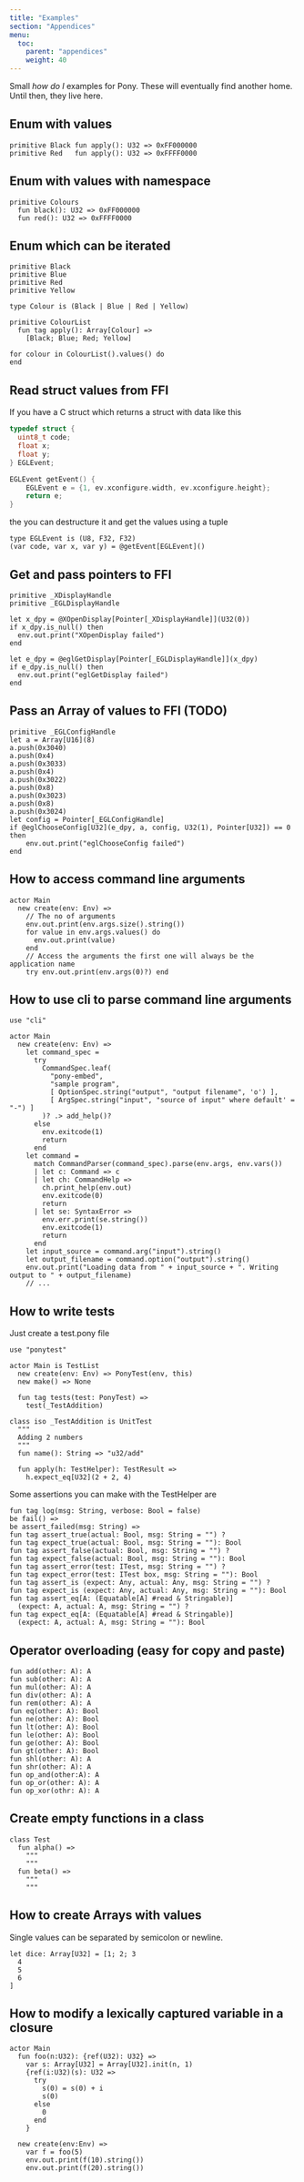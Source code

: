 ```yaml
---
title: "Examples"
section: "Appendices"
menu:
  toc:
    parent: "appendices"
    weight: 40
---
```


Small _how do I_ examples for Pony. These will eventually find another home. Until then, they live here.

## Enum with values
```pony
primitive Black fun apply(): U32 => 0xFF000000
primitive Red   fun apply(): U32 => 0xFFFF0000
```

## Enum with values with namespace
```pony
primitive Colours
  fun black(): U32 => 0xFF000000
  fun red(): U32 => 0xFFFF0000
```

## Enum which can be iterated
```pony
primitive Black
primitive Blue
primitive Red
primitive Yellow

type Colour is (Black | Blue | Red | Yellow)

primitive ColourList
  fun tag apply(): Array[Colour] =>
    [Black; Blue; Red; Yellow]

for colour in ColourList().values() do
end
```

## Read struct values from FFI
If you have a C struct which returns a struct with data like this
```c
typedef struct {
  uint8_t code;
  float x;
  float y;
} EGLEvent;

EGLEvent getEvent() {
    EGLEvent e = {1, ev.xconfigure.width, ev.xconfigure.height};
    return e;
}

```
the you can destructure it and get the values using a tuple
```pony
type EGLEvent is (U8, F32, F32)
(var code, var x, var y) = @getEvent[EGLEvent]()
```

## Get and pass pointers to FFI
```pony
primitive _XDisplayHandle
primitive _EGLDisplayHandle

let x_dpy = @XOpenDisplay[Pointer[_XDisplayHandle]](U32(0))
if x_dpy.is_null() then
  env.out.print("XOpenDisplay failed")
end

let e_dpy = @eglGetDisplay[Pointer[_EGLDisplayHandle]](x_dpy)
if e_dpy.is_null() then
  env.out.print("eglGetDisplay failed")
end
```

## Pass an Array of values to FFI (TODO)
```pony
primitive _EGLConfigHandle
let a = Array[U16](8)
a.push(0x3040)
a.push(0x4)
a.push(0x3033)
a.push(0x4)
a.push(0x3022)
a.push(0x8)
a.push(0x3023)
a.push(0x8)
a.push(0x3024)
let config = Pointer[_EGLConfigHandle]
if @eglChooseConfig[U32](e_dpy, a, config, U32(1), Pointer[U32]) == 0 then
    env.out.print("eglChooseConfig failed")
end
```

## How to access command line arguments
```pony
actor Main
  new create(env: Env) =>
    // The no of arguments
    env.out.print(env.args.size().string())
    for value in env.args.values() do
      env.out.print(value)
    end
    // Access the arguments the first one will always be the application name
    try env.out.print(env.args(0)?) end
```

## How to use cli to parse command line arguments

```pony
use "cli"

actor Main
  new create(env: Env) =>
    let command_spec = 
      try
        CommandSpec.leaf(
          "pony-embed",
          "sample program", 
          [ OptionSpec.string("output", "output filename", 'o') ],
          [ ArgSpec.string("input", "source of input" where default' = "-") ]
        )? .> add_help()?
      else
        env.exitcode(1)
        return
      end
    let command = 
      match CommandParser(command_spec).parse(env.args, env.vars())
      | let c: Command => c
      | let ch: CommandHelp =>
        ch.print_help(env.out)
        env.exitcode(0)
        return
      | let se: SyntaxError =>
        env.err.print(se.string())
        env.exitcode(1)
        return
      end
    let input_source = command.arg("input").string()
    let output_filename = command.option("output").string()
    env.out.print("Loading data from " + input_source + ". Writing output to " + output_filename)
    // ...

```

## How to write tests
Just create a test.pony file
```pony
use "ponytest"

actor Main is TestList
  new create(env: Env) => PonyTest(env, this)
  new make() => None

  fun tag tests(test: PonyTest) =>
    test(_TestAddition)

class iso _TestAddition is UnitTest
  """
  Adding 2 numbers
  """
  fun name(): String => "u32/add"

  fun apply(h: TestHelper): TestResult =>
    h.expect_eq[U32](2 + 2, 4)
```

Some assertions you can make with the TestHelper are
```pony
fun tag log(msg: String, verbose: Bool = false)
be fail() =>
be assert_failed(msg: String) =>
fun tag assert_true(actual: Bool, msg: String = "") ?
fun tag expect_true(actual: Bool, msg: String = ""): Bool
fun tag assert_false(actual: Bool, msg: String = "") ?
fun tag expect_false(actual: Bool, msg: String = ""): Bool
fun tag assert_error(test: ITest, msg: String = "") ?
fun tag expect_error(test: ITest box, msg: String = ""): Bool
fun tag assert_is (expect: Any, actual: Any, msg: String = "") ?
fun tag expect_is (expect: Any, actual: Any, msg: String = ""): Bool
fun tag assert_eq[A: (Equatable[A] #read & Stringable)]
  (expect: A, actual: A, msg: String = "") ?
fun tag expect_eq[A: (Equatable[A] #read & Stringable)]
  (expect: A, actual: A, msg: String = ""): Bool
```

## Operator overloading (easy for copy and paste)
```pony
fun add(other: A): A
fun sub(other: A): A
fun mul(other: A): A
fun div(other: A): A
fun rem(other: A): A
fun eq(other: A): Bool
fun ne(other: A): Bool
fun lt(other: A): Bool
fun le(other: A): Bool
fun ge(other: A): Bool
fun gt(other: A): Bool
fun shl(other: A): A
fun shr(other: A): A
fun op_and(other:A): A
fun op_or(other: A): A
fun op_xor(othr: A): A
```

## Create empty functions in a class
```pony
class Test
  fun alpha() =>
    """
    """
  fun beta() =>
    """
    """
```

## How to create Arrays with values

Single values can be separated by semicolon or newline.

```pony
let dice: Array[U32] = [1; 2; 3
  4
  5
  6
]
```

## How to modify a lexically captured variable in a closure

```pony
actor Main
  fun foo(n:U32): {ref(U32): U32} =>
    var s: Array[U32] = Array[U32].init(n, 1)
    {ref(i:U32)(s): U32 =>
      try
        s(0) = s(0) + i
        s(0)
      else
        0
      end
    }

  new create(env:Env) =>
    var f = foo(5)
    env.out.print(f(10).string())
    env.out.print(f(20).string())
```
